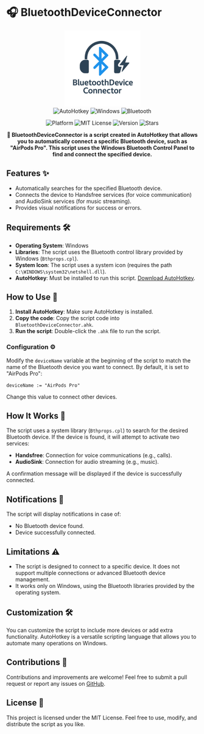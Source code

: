 # 🎧 BluetoothDeviceConnector

<div align="center">
  <img src="logo.png" alt="BluetoothDeviceConnector" width="200">
</div>

<div align="center">
  <img src="https://img.shields.io/badge/AutoHotkey-334455?style=for-the-badge&logo=autohotkey&logoColor=white" alt="AutoHotkey">
  <img src="https://img.shields.io/badge/Windows-0078D6?style=for-the-badge&logo=windows&logoColor=white" alt="Windows">
  <img src="https://img.shields.io/badge/Bluetooth-0082FC?style=for-the-badge&logo=bluetooth&logoColor=white" alt="Bluetooth">
</div>
<p align="center">
  <img src="https://img.shields.io/badge/platform-Windows-blue.svg" alt="Platform">
  <img src="https://img.shields.io/badge/license-MIT-green.svg" alt="MIT License">
  <img src="https://img.shields.io/badge/version-1.0.0-brightgreen.svg" alt="Version">
  <img src="https://img.shields.io/github/stars/ChromuSx/BluetoothDeviceConnector?style=social" alt="Stars">
</p>
<p align="center">
  <strong>🔗 BluetoothDeviceConnector is a script created in AutoHotkey that allows you to automatically connect a specific Bluetooth device, such as "AirPods Pro". This script uses the Windows Bluetooth Control Panel to find and connect the specified device.</strong>
</p>

## Features ✨
- Automatically searches for the specified Bluetooth device.
- Connects the device to Handsfree services (for voice communication) and AudioSink services (for music streaming).
- Provides visual notifications for success or errors.

## Requirements 🛠️
- **Operating System**: Windows
- **Libraries**: The script uses the Bluetooth control library provided by Windows (`Bthprops.cpl`).
- **System Icon**: The script uses a system icon (requires the path `C:\WINDOWS\system32\netshell.dll`).
- **AutoHotkey**: Must be installed to run this script. [Download AutoHotkey](https://www.autohotkey.com/).

## How to Use 🚀
1. **Install AutoHotkey**: Make sure AutoHotkey is installed.
2. **Copy the code**: Copy the script code into `BluetoothDeviceConnector.ahk`.
3. **Run the script**: Double-click the `.ahk` file to run the script.

### Configuration ⚙️
Modify the `deviceName` variable at the beginning of the script to match the name of the Bluetooth device you want to connect. By default, it is set to "AirPods Pro":

```ahk
deviceName := "AirPods Pro"
```

Change this value to connect other devices.

## How It Works 🧠
The script uses a system library (`Bthprops.cpl`) to search for the desired Bluetooth device. If the device is found, it will attempt to activate two services:

- **Handsfree**: Connection for voice communications (e.g., calls).
- **AudioSink**: Connection for audio streaming (e.g., music).

A confirmation message will be displayed if the device is successfully connected.

## Notifications 🔔
The script will display notifications in case of:
- No Bluetooth device found.
- Device successfully connected.

## Limitations ⚠️
- The script is designed to connect to a specific device. It does not support multiple connections or advanced Bluetooth device management.
- It works only on Windows, using the Bluetooth libraries provided by the operating system.

## Customization 🛠️
You can customize the script to include more devices or add extra functionality. AutoHotkey is a versatile scripting language that allows you to automate many operations on Windows.

## Contributions 🤝
Contributions and improvements are welcome! Feel free to submit a pull request or report any issues on [GitHub](https://github.com/ChromuSx/BluetoothDeviceConnector).

## License 📜
This project is licensed under the MIT License. Feel free to use, modify, and distribute the script as you like.

